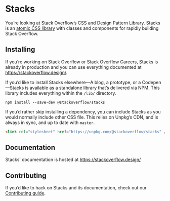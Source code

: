 # Stacks

You’re looking at Stack Overflow’s CSS and Design Pattern Library. Stacks is an [atomic CSS library](http://johnpolacek.com/rethinking/) with classes and components for rapidly building Stack Overflow.

## Installing

If you’re working on Stack Overflow or Stack Overflow Careers, Stacks is already in production and you can use everything documented at https://stackoverflow.design/.

If you’d like to install Stacks elsewhere—A blog, a prototype, or a Codepen—Stacks is available as a standalone library that’s delivered via NPM. This library includes everything within the `/lib/` directory.

```
npm install --save-dev @stackoverflow/stacks
```

If you’d rather skip installing a dependency, you can include Stacks as you would normally include other CSS file. This relies on Unpkg’s CDN, and is always in sync, and up to date with `master`.

``` html
<link rel="stylesheet" href="https://unpkg.com/@stackoverflow/stacks" />
```

## Documentation

Stacks’ documentation is hosted at https://stackoverflow.design/

## Contributing

If you’d like to hack on Stacks and its documentation, check out our [Contributing guide](https://stackoverflow.design/guidelines/contributing).
